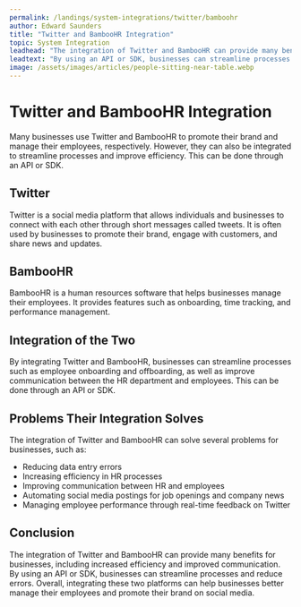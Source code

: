```yaml
---
permalink: /landings/system-integrations/twitter/bamboohr
author: Edward Saunders
title: "Twitter and BambooHR Integration"
topic: System Integration
leadhead: "The integration of Twitter and BambooHR can provide many benefits for businesses, including increased efficiency and improved communication"
leadtext: "By using an API or SDK, businesses can streamline processes and reduce errors. Overall, integrating these two platforms can help businesses better manage their employees and promote their brand on social media."
image: /assets/images/articles/people-sitting-near-table.webp
---
```

<div class="arttext">    <h1>Twitter and BambooHR Integration</h1>
    <p>Many businesses use Twitter and BambooHR to promote their brand and manage their employees, respectively. However, they can also be integrated to streamline processes and improve efficiency. This can be done through an API or SDK.</p>
    <h2>Twitter</h2>
    <p>Twitter is a social media platform that allows individuals and businesses to connect with each other through short messages called tweets. It is often used by businesses to promote their brand, engage with customers, and share news and updates.</p>
    <h2>BambooHR</h2>
    <p>BambooHR is a human resources software that helps businesses manage their employees. It provides features such as onboarding, time tracking, and performance management.</p>
    <h2>Integration of the Two</h2>
    <p>By integrating Twitter and BambooHR, businesses can streamline processes such as employee onboarding and offboarding, as well as improve communication between the HR department and employees. This can be done through an API or SDK.</p>
    <h2>Problems Their Integration Solves</h2>
    <p>The integration of Twitter and BambooHR can solve several problems for businesses, such as:</p>
    <ul>
      <li>Reducing data entry errors</li>
      <li>Increasing efficiency in HR processes</li>
      <li>Improving communication between HR and employees</li>
      <li>Automating social media postings for job openings and company news</li>
      <li>Managing employee performance through real-time feedback on Twitter</li>
    </ul>
    <h2>Conclusion</h2>
    <p>The integration of Twitter and BambooHR can provide many benefits for businesses, including increased efficiency and improved communication. By using an API or SDK, businesses can streamline processes and reduce errors. Overall, integrating these two platforms can help businesses better manage their employees and promote their brand on social media.</p>
</div>